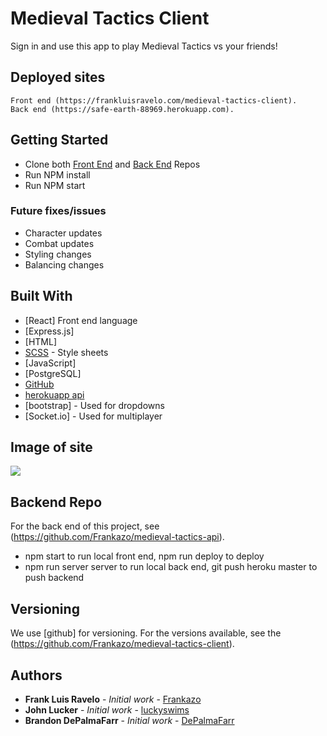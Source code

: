 # Medieval Tactics Client

Sign in and use this app to play Medieval Tactics vs your friends!

## Deployed sites

    Front end (https://frankluisravelo.com/medieval-tactics-client).
    Back end (https://safe-earth-88969.herokuapp.com).

## Getting Started

- Clone both [Front End](https://github.com/Frankazo/medieval-tactics-client) and [Back End](https://github.com/Frankazo/medieval-tactics-api) Repos
- Run NPM install
- Run NPM start

### Future fixes/issues

- Character updates
- Combat updates
- Styling changes
- Balancing changes

## Built With

- [React] Front end language
- [Express.js]
- [HTML]
- [SCSS](https://sass-lang.com/) - Style sheets
- [JavaScript]
- [PostgreSQL]
- [GitHub](https://github.com/)
- [herokuapp api](https://www.heroku.com/)
- [bootstrap] - Used for dropdowns
- [Socket.io] - Used for multiplayer

## Image of site

![](images/)

## Backend Repo

For the back end of this project, see (https://github.com/Frankazo/medieval-tactics-api).

- npm start to run local front end, npm run deploy to deploy
- npm run server server to run local back end, git push heroku master to push backend

## Versioning

We use [github] for versioning. For the versions available, see the (https://github.com/Frankazo/medieval-tactics-client).

## Authors

- **Frank Luis Ravelo** - _Initial work_ - [Frankazo](https://github.com/Frankazo)
- **John Lucker** - _Initial work_ - [luckyswims](https://github.com/luckyswims)
- **Brandon DePalmaFarr** - _Initial work_ - [DePalmaFarr](https://github.com/DePalmaFarr)
